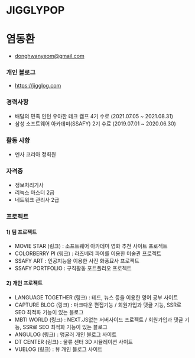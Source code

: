 # JIGGLYPOP
# 염동환
* donghwanyeom@gmail.com
<!-- 
[![Solved.ac Profile](http://mazassumnida.wtf/api/generate_badge?boj=javascriptguru)](https://solved.ac/javascriptguru)
[![Solved.ac Profile](http://mazassumnida.wtf/api/mini/generate_badge?boj=javascriptguru)](https://solved.ac/javascriptguru) -->

### 개인 블로그
* https://jigglog.com

### 경력사항
* 배달의 민족 인턴 우아한 테크 캠프 4기 수료 (2021.07.05 ~ 2021.08.31)
* 삼성 소프트웨어 아카데미(SSAFY) 2기 수료 (2019.07.01 ~ 2020.06.30)

### 활동 사항
* 멘사 코리아 정회원

### 자격증
* 정보처리기사
* 리눅스 마스터 2급
* 네트워크 관리사 2급

### 프로젝트
#### 1) 팀 프로젝트
* MOVIE STAR (링크) : 소프트웨어 아카데미 영화 추천 사이트 프로젝트
* COLORBERRY PI (링크) : 라즈베리 파이를 이용한 미술관 프로젝트
* SSAFY ART : 인공지능을 이용한 사진 화풍묘사 프로젝트
* SSAFY PORTFOLIO : 구직활동 포트폴리오 프로젝트
#### 2) 개인 프로젝트
* LANGUAGE TOGETHER (링크) : 테드, 뉴스 등을 이용한 영어 공부 사이트
* CAPTURE BLOG (링크) : 마크다운 편집기능 / 회원가입과 댓글 기능, SSR로 SEO 최적화 기능이 있는 블로그
* MBTI WORLD (링크) : NEXT.JS없는 서버사이드 프로젝트 / 회원가입과 댓글 기능, SSR로 SEO 최적화 기능이 있는 블로그
* ANGULOG (링크) : 앵귤러 개인 블로그 사이트
* DT CENTER (링크) : 물류 센터 3D 시뮬레이션 사이트
* VUELOG (링크) : 뷰 개인 블로그 사이트

